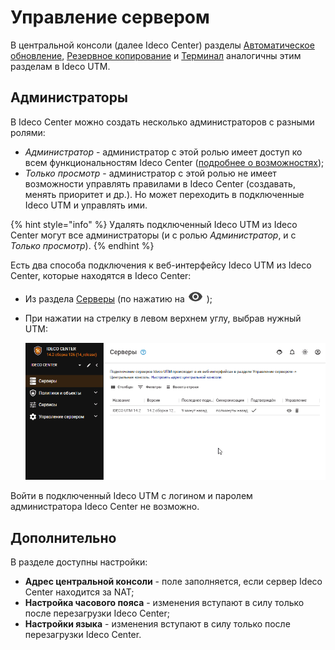 # Управление сервером

В центральной консоли (далее Ideco Center) разделы [Автоматическое обновление](server-update.md), [Резервное копирование](backup.md) и [Терминал](terminal.md) аналогичны этим разделам в Ideco UTM. 

## Администраторы

В Ideco Center можно создать несколько администраторов с разными ролями: 
* *Администратор* - администратор с этой ролью имеет доступ ко всем функциональностям Ideco Center ([подробнее о возможностях](README.md));
* *Только просмотр* - администратор с этой ролью не имеет возможности управлять правилами в Ideco Center (создавать, менять приоритет и др.). Но может переходить в подключенные Ideco UTM и управлять ими.

{% hint style="info" %}
Удалять подключенный Ideco UTM из Ideco Center могут все администраторы (и с ролью *Администратор*, и с *Только просмотр*).
{% endhint %}
 
Есть два способа подключения к веб-интерфейсу Ideco UTM из Ideco Center, которые находятся в Ideco Center:
* Из раздела [Серверы](central-console.md) (по нажатию на ![](../../../.gitbook/assets/eye-icon.png) );
* При нажатии на стрелку в левом верхнем углу, выбрав нужный UTM:
    
    ![](../../../.gitbook/assets/server-management.gif)
 
Войти в подключенный Ideco UTM с логином и паролем администратора Ideco Center не возможно.
  

## Дополнительно

В разделе доступны настройки:

* **Адрес центральной консоли** - поле заполняется, если сервер Ideco Center находится за NAT;
* **Настройка часового пояса** - изменения вступают в силу только после перезагрузки Ideco Center;
* **Настройки языка** - изменения вступают в силу только после перезагрузки Ideco Center.
